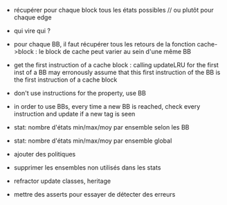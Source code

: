 - récupérer pour chaque block tous les états possibles // ou plutôt pour chaque edge
- qui vire qui ?
- pour chaque BB, il faut récupérer tous les retours de la fonction cache->block : le block de cache peut varier au sein d'une même BB



- get the first instruction of a cache block : calling updateLRU for the first inst of a BB may erronously assume that this first instruction of the BB is the first instruction of a cache block



- don't use instructions for the property, use BB
- in order to use BBs, every time a new BB is reached, check every instruction and update if a new tag is seen



- stat: nombre d'états min/max/moy par ensemble selon les BB
- stat: nombre d'états min/max/moy par ensemble global
- ajouter des politiques

- supprimer les ensembles non utilisés dans les stats
- refractor update classes, heritage
- mettre des asserts pour essayer de détecter des erreurs